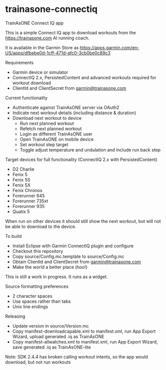 # trainasone-connectiq
TrainAsONE Connect IQ app

This is a simple Connect IQ app to download workouts from the
https://trainasone.com AI running coach.

It is available in the Garmin Store as
https://apps.garmin.com/en-US/apps/dfbebe0d-1cff-471d-afc0-3cb0be0c89c3

Requirements
- Garmin device or simulator
- ConnectIQ 2.x, PersistedContent and advanced workouts required for workout download
- ClientId and ClientSecret from garmin@trainasone.com

Current functionality
- Authenticate against TrainAsONE server via OAuth2
- Indicate next workout details (including distance & duration)
- Download next workout to device
  - Run next planned workout
  - Refetch next planned workout
  - Login as different TrainAsONE user
  - Open TrainAsONE on mobile device
  - Set workout step target
  - Toggle adjust temperature and undulation and include run back step

Target devices for full functionality (ConnectIQ 2.x with PersistedContent)
- D2 Charlie
- Fenix 5
- Fenix 5S
- Fenix 5X
- Fenix Chronos
- Forerunner 645
- Forerunner 735xt
- Forerunner 935
- Quatix 5

When run on other devices it should still show the next workout, but
will not be able to download to the device.

To build
- Install Eclipse with Garmin ConnectIQ plugin and configure
- Checkout this repository
- Copy source/Config.mc.template to source/Config.mc
- Obtain ClientId and ClientSecret from garmin@trainasone.com
- Make the world a better place (hoo!)

This is still a work in progress. It runs as a widget.

Source formatting preferences
- 2 character spaces
- Use spaces rather than tabs
- Unix line endings

Releasing
- Update version in source/Version.mc
- Copy manifest-downloadcapable.xml to manifest.xml, run App Export Wizard, upload generated .iq as TrainAsONE
- Copy manifest-allwatches.xml to manifest.xml, run App Export Wizard, save generated .iq as TrainAsONE-lite

Note: SDK 2.4.4 has broken calling workout intents, so the app would download, but not run workouts
